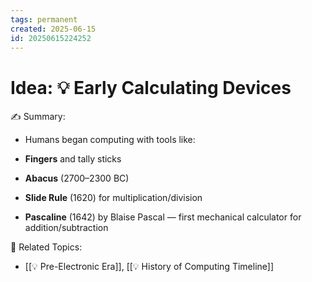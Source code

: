 ```yaml
---
tags: permanent
created: 2025-06-15
id: 20250615224252
---
```


# Idea: 💡 Early Calculating Devices

✍ Summary:
- Humans began computing with tools like:

- **Fingers** and tally sticks
    
- **Abacus** (2700–2300 BC)
    
- **Slide Rule** (1620) for multiplication/division
    
- **Pascaline** (1642) by Blaise Pascal — first mechanical calculator for addition/subtraction
    

👀 Related Topics:
- [[💡 Pre-Electronic Era]], [[💡 History of Computing Timeline]]
